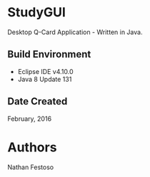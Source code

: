 # StudyGUI
Desktop Q-Card Application -  Written in Java.

## Build Environment
- Eclipse IDE v4.10.0
- Java 8 Update 131

## Date Created
February, 2016

# Authors
Nathan Festoso
